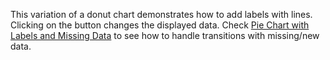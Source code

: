 This variation of a donut chart demonstrates how to add labels with lines. Clicking on the button changes the displayed data.
Check [Pie Chart with Labels and Missing Data](http://bl.ocks.org/dbuezas/9572040) to see how to handle transitions with missing/new data.

